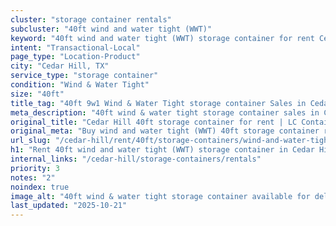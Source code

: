 ```yaml
---
cluster: "storage container rentals"
subcluster: "40ft wind and water tight (WWT)"
keyword: "40ft wind and water tight (WWT) storage container for rent Cedar Hill, TX"
intent: "Transactional-Local"
page_type: "Location-Product"
city: "Cedar Hill, TX"
service_type: "storage container"
condition: "Wind & Water Tight"
size: "40ft"
title_tag: "40ft 9w1 Wind & Water Tight storage container Sales in Cedar Hill | LC Container"
meta_description: "40ft wind & water tight storage container sales in Cedar Hill. Fast delivery, competitive pricing. Serving storage containers area. Quote ID: XP6. Call (214) 524-4168 for your free quote today."
original_title: "Cedar Hill 40ft storage container for rent | LC Container"
original_meta: "Buy wind and water tight (WWT) 40ft storage container rent with local delivery in Cedar Hill, TX. LC Container — local Since 2003. Request a fast quote today."
url_slug: "/cedar-hill/rent/40ft/storage-containers/wind-and-water-tight-wwt"
h1: "Rent 40ft wind and water tight (WWT) storage container in Cedar Hill"
internal_links: "/cedar-hill/storage-containers/rentals"
priority: 3
notes: "2"
noindex: true
image_alt: "40ft wind & water tight storage container available for delivery in Cedar Hill"
last_updated: "2025-10-21"
---
```


<!-- TODO: Add unique city/inventory copy, images, and internal links here. -->
